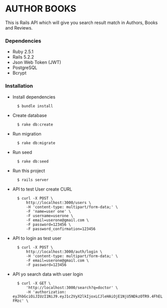 # AUTHOR BOOKS

This is Rails API which will give you search result match in Authors, Books and Reviews.

### Dependencies
- Ruby 2.5.1
- Rails 5.2.2
- Json Web Token (JWT)
- PostgreSQL
- Bcrypt

### Installation
- Install dependencies

        $ bundle install

- Create database

        $ rake db:create
        
- Run migration

        $ rake db:migrate
        
- Run seed

        $ rake db:seed
    
- Run this project
        
        $ rails server
        
- API to test User create CURL

        $ curl -X POST \
            http://localhost:3000/users \
            -H 'content-type: multipart/form-data;' \
            -F 'name=user one' \
            -F username=userone \
            -F email=userone@gmail.com \
            -F password=123456 \
            -F password_confirmation=123456
            
- API to login as test user

        $ curl -X POST \
            http://localhost:3000/auth/login \
            -H 'content-type: multipart/form-data;' \
            -F email=userone@gmail.com \
            -F password=123456

- API yo search data with user login

        $ curl -X GET \
            'http://localhost:3000/search?q=doctor' \
            -H 'authorization: eyJhbGciOiJIUzI1NiJ9.eyJ1c2VyX2lkIjoxLCJleHAiOjE1NjU5NDkzOTR9.4FhELFA1uJie0UhzOfRbMfnNiqlPjMhHIUIQDh-FMzc' \
